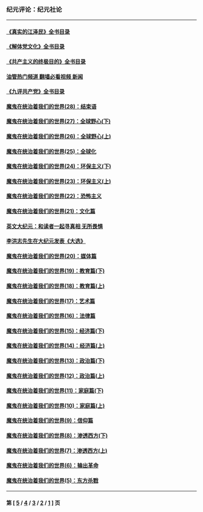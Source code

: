 ### 纪元评论：纪元社论
---
#### [《真实的江泽民》全书目录](../../pages/nsc422/n13721399.md?10110330) 
#### [《解体党文化》全书目录](../../pages/nsc422/n13721157.md?10110330) 
#### [《共产主义的终极目的》全书目录](../../pages/nsc422/n13721048.md?10110330) 
#### [油管热门频道 翻墙必看视频 新闻](ok?10110330)
#### [《九评共产党》全书目录](../../pages/nsc422/n13708085.md?10110330) 
#### [魔鬼在统治着我们的世界(28)：结束语](../../pages/nsc422/n10936246.md?10110330) 
#### [魔鬼在统治着我们的世界(27)：全球野心(下)](../../pages/nsc422/n10928319.md?10110330) 
#### [魔鬼在统治着我们的世界(26)：全球野心(上)](../../pages/nsc422/n10900318.md?10110330) 
#### [魔鬼在统治着我们的世界(25)：全球化](../../pages/nsc422/n10788205.md?10110330) 
#### [魔鬼在统治着我们的世界(24)：环保主义(下)](../../pages/nsc422/n10695307.md?10110330) 
#### [魔鬼在统治着我们的世界(23)：环保主义(上)](../../pages/nsc422/n10688613.md?10110330) 
#### [魔鬼在统治着我们的世界(22)：恐怖主义](../../pages/nsc422/n10614727.md?10110330) 
#### [魔鬼在统治着我们的世界(21)：文化篇](../../pages/nsc422/n10597706.md?10110330) 
#### [英文大纪元：和读者一起寻真相 无所畏惧](../../pages/nsc422/n12542027.md?10110330) 
#### [李洪志先生在大纪元发表《大选》](../../pages/nsc422/n12534746.md?10110330) 
#### [魔鬼在统治着我们的世界(20)：媒体篇](../../pages/nsc422/n10586579.md?10110330) 
#### [魔鬼在统治着我们的世界(19)：教育篇(下)](../../pages/nsc422/n10564808.md?10110330) 
#### [魔鬼在统治着我们的世界(18)：教育篇(上)](../../pages/nsc422/n10526970.md?10110330) 
#### [魔鬼在统治着我们的世界(17)：艺术篇](../../pages/nsc422/n10499093.md?10110330) 
#### [魔鬼在统治着我们的世界(16)：法律篇](../../pages/nsc422/n10485969.md?10110330) 
#### [魔鬼在统治着我们的世界(15)：经济篇(下)](../../pages/nsc422/n10469975.md?10110330) 
#### [魔鬼在统治着我们的世界(14)：经济篇(上)](../../pages/nsc422/n10457370.md?10110330) 
#### [魔鬼在统治着我们的世界(13)：政治篇(下)](../../pages/nsc422/n10448270.md?10110330) 
#### [魔鬼在统治着我们的世界(12)：政治篇(上)](../../pages/nsc422/n10444576.md?10110330) 
#### [魔鬼在统治着我们的世界(11)：家庭篇(下)](../../pages/nsc422/n10440961.md?10110330) 
#### [魔鬼在统治着我们的世界(10)：家庭篇(上)](../../pages/nsc422/n10435448.md?10110330) 
#### [魔鬼在统治着我们的世界(9)：信仰篇](../../pages/nsc422/n10432159.md?10110330) 
#### [魔鬼在统治着我们的世界(8)：渗透西方(下)](../../pages/nsc422/n10429603.md?10110330) 
#### [魔鬼在统治着我们的世界(7)：渗透西方(上)](../../pages/nsc422/n10426013.md?10110330) 
#### [魔鬼在统治着我们的世界(6)：输出革命](../../pages/nsc422/n10421536.md?10110330) 
#### [魔鬼在统治着我们的世界(5)：东方杀戮](../../pages/nsc422/n10417707.md?10110330) 

---
#### 第 [ [5](./5.md?10110330) / [4](./4.md?10110330) / [3](./3.md?10110330) / [2](./2.md?10110330) / [1](./1.md?10110330) ] 页
